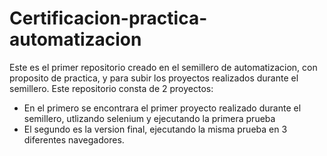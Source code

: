 # Certificacion-practica-automatizacion
Este es el primer repositorio creado en el semillero de automatizacion, con proposito de practica, y para subir los proyectos realizados durante el semillero.
Este repositorio consta de 2 proyectos:
  - En el primero se encontrara el primer proyecto realizado durante el semillero, utlizando selenium y ejecutando la primera prueba
  - El segundo es la version final, ejecutando la misma prueba en 3 diferentes navegadores.

